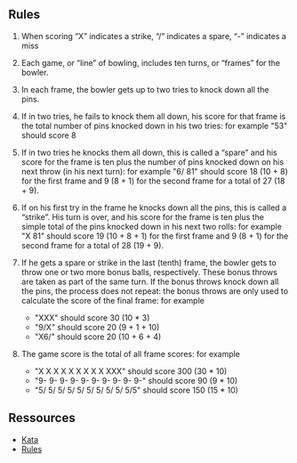 ## Rules

1. When scoring “X” indicates a strike, “/” indicates a spare, “-” indicates a miss

2. Each game, or “line” of bowling, includes ten turns, or “frames” for the bowler.

3. In each frame, the bowler gets up to two tries to knock down all the pins.

4. If in two tries, he fails to knock them all down, his score for that frame is the total number of pins knocked down in his two tries: for example "53" should score 8

5. If in two tries he knocks them all down, this is called a “spare” and his score for the frame is ten plus the number of pins knocked down on his next throw (in his next turn): for example "6/ 81" should score 18 (10 + 8) for the first frame and 9 (8 + 1) for the second frame for a total of 27 (18 + 9).

6. If on his first try in the frame he knocks down all the pins, this is called a “strike”. His turn is over, and his score for the frame is ten plus the simple total of the pins knocked down in his next two rolls: for example "X 81" should score 19 (10 + 8 + 1) for the first frame and 9 (8 + 1) for the second frame for a total of 28 (19 + 9).

7. If he gets a spare or strike in the last (tenth) frame, the bowler gets to throw one or two more bonus balls, respectively. These bonus throws are taken as part of the same turn. If the bonus throws knock down all the pins, the process does not repeat: the bonus throws are only used to calculate the score of the final frame: for example 
    + "XXX" should score 30 (10 * 3)
    + "9/X" should score 20 (9 + 1 + 10)
    + "X6/" should score 20 (10 + 6 + 4)

8. The game score is the total of all frame scores: for example 
    + "X X X X X X X X X XXX" should score 300 (30 * 10)
    + "9- 9- 9- 9- 9- 9- 9- 9- 9- 9-" should score 90 (9 * 10)
    + "5/ 5/ 5/ 5/ 5/ 5/ 5/ 5/ 5/ 5/5" should score 150 (15 * 10)

## Ressources

+ [Kata](http://codingdojo.org/kata/Bowling/)
+ [Rules](http://slocums.homestead.com/gamescore.html)
